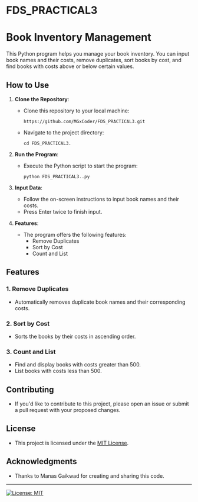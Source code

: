 # FDS_PRACTICAL3
# Book Inventory Management

This Python program helps you manage your book inventory. You can input book names and their costs, remove duplicates, sort books by cost, and find books with costs above or below certain values.

## How to Use

1. **Clone the Repository**:
   - Clone this repository to your local machine:
     ```
     https://github.com/MGxCoder/FDS_PRACTICAL3.git 
     ```
   - Navigate to the project directory:
     ```
     cd FDS_PRACTICAL3.
     ```

2. **Run the Program**:
   - Execute the Python script to start the program:
     ```
     python FDS_PRACTICAL3..py
     ```

3. **Input Data**:
   - Follow the on-screen instructions to input book names and their costs.
   - Press Enter twice to finish input.

4. **Features**:
   - The program offers the following features:
     - Remove Duplicates
     - Sort by Cost
     - Count and List

## Features

### 1. Remove Duplicates
   - Automatically removes duplicate book names and their corresponding costs.

### 2. Sort by Cost
   - Sorts the books by their costs in ascending order.

### 3. Count and List
   - Find and display books with costs greater than 500.
   - List books with costs less than 500.

## Contributing

- If you'd like to contribute to this project, please open an issue or submit a pull request with your proposed changes.

## License

- This project is licensed under the [MIT License](LICENSE).

## Acknowledgments

- Thanks to Manas Gaikwad for creating and sharing this code.

---

[![License: MIT](https://img.shields.io/badge/License-MIT-yellow.svg)](https://opensource.org/licenses/MIT)
